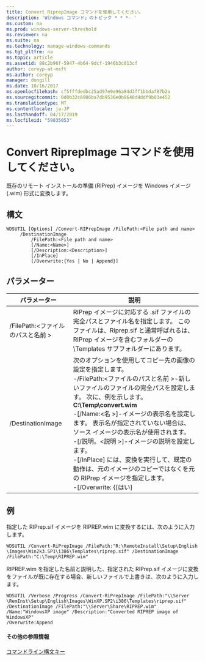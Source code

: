 ```yaml
---
title: Convert RiprepImage コマンドを使用してください。
description: 'Windows コマンド」のトピック * * *- '
ms.custom: na
ms.prod: windows-server-threshold
ms.reviewer: na
ms.suite: na
ms.technology: manage-windows-commands
ms.tgt_pltfrm: na
ms.topic: article
ms.assetid: 88c2b96f-5947-4b64-9dcf-1946b3c013cf
author: coreyp-at-msft
ms.author: coreyp
manager: dongill
ms.date: 10/16/2017
ms.openlocfilehash: cf5fffdedbc25ad97e9e96a84d3ff1bbdaf87b2a
ms.sourcegitcommit: 0d0b32c8986ba7db9536e0b8648d4ddf9b03e452
ms.translationtype: MT
ms.contentlocale: ja-JP
ms.lasthandoff: 04/17/2019
ms.locfileid: "59835053"
---
```

# <a name="using-the-convert-riprepimage-command"></a>Convert RiprepImage コマンドを使用してください。



既存のリモート インストールの準備 (RIPrep) イメージを Windows イメージ (.wim) 形式に変換します。

## <a name="syntax"></a>構文

```
WDSUTIL [Options] /Convert-RIPrepImage /FilePath:<File path and name>
     /DestinationImage
         /FilePath:<File path and name>
         [/Name:<Name>]
         [/Description:<Description>]
         [/InPlace]
         [/Overwrite:{Yes | No | Append}]
```

## <a name="parameters"></a>パラメーター

|パラメーター|説明|
|---------|-----------|
|/FilePath:\<ファイルのパスと名前 >|RIPrep イメージに対応する .sif ファイルの完全パスとファイル名を指定します。 このファイルは、Riprep.sif と通常呼ばれるは、RIPrep イメージを含むフォルダーの \Templates サブフォルダーにあります。|
|/DestinationImage|次のオプションを使用してコピー先の画像の設定を指定します。</br>-/FilePath:\<ファイルのパスと名前 >-新しいファイルのファイルの完全パスを設定します。 次に、例を示します。**C:\Temp\convert.wim**</br>-[/Name:\<名 >]-イメージの表示名を設定します。 表示名が指定されていない場合は、ソース イメージの表示名が使用されます。</br>-[/説明。\<説明 >]-イメージの説明を設定します。</br>-[/InPlace] には、変換を実行して、既定の動作は、元のイメージのコピーではなくを元の RIPrep イメージを指定します。</br>-[/Overwrite: {[はい] | X | 追加}] - でファイルが指定されているかどうかを判断、 **/DestinationImage** /FilePath に同名の既存のファイルが既に存在する場合、オプションを上書きする必要があります。 **[はい]** 既存のファイルを上書きします。 **いいえ** (既定値) と同じ名前の別のファイルが既に存在する場合に発生するエラーが発生します。 **追加**の既存の .wim ファイル内に新しいイメージとして生成されたイメージをアタッチします。|

## <a name="BKMK_examples"></a>例

指定した RIPrep.sif イメージを RIPREP.wim に変換するには、次のように入力します。
```
WDSUTIL /Convert-RiPrepImage /FilePath:"R:\RemoteInstall\Setup\English
\Images\Win2k3.SP1\i386\Templates\riprep.sif" /DestinationImage
/FilePath:"C:\Temp\RIPREP.wim"
```
RIPREP.wim を指定した名前と説明した、指定された RIPrep.sif イメージに変換をファイルが既に存在する場合、新しいファイルで上書きは、次のように入力します。
```
WDSUTIL /Verbose /Progress /Convert-RiPrepImage /FilePath:"\\Server
\RemInst\Setup\English\Images\WinXP.SP2\i386\Templates\riprep.sif"
/DestinationImage /FilePath:"\\Server\Share\RIPREP.wim"
/Name:"WindowsXP image" /Description:"Converted RIPREP image of WindowsXP"
/Overwrite:Append
```

#### <a name="additional-references"></a>その他の参照情報

[コマンドライン構文キー](command-line-syntax-key.md)